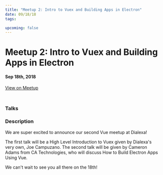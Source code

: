 ```yaml
---
title: "Meetup 2: Intro to Vuex and Building Apps in Electron"
date: 09/18/18
tags:

upcoming: false
---
```


# Meetup 2: Intro to Vuex and Building Apps in Electron
#### Sep 18th, 2018
<div style="margin: 1rem 0;">

</div>

<div style="margin: 0.5rem 0"><m-icon icon="meetup" /> <a href="https://www.meetup.com/Dallas-Vue-Meetup/events/254152490">View on Meetup</a></div>



<br />

### Talks



### Description

<p>We are super excited to announce our second Vue meetup at Dialexa!</p> <p>The first talk will be a High Level Introduction to Vuex given by Dialexa's very own, Joe Campuzano. The second talk will be given by Cameron Adams from CA Technologies, who will discuss How to Build Electron Apps Using Vue.</p> <p>We can't wait to see you all there on the 18th!</p> 
  